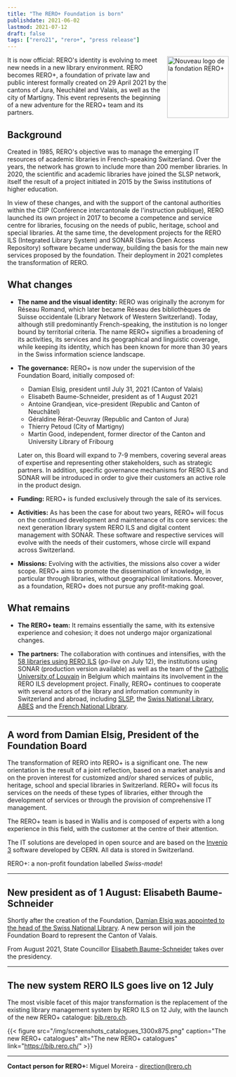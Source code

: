 ```yaml
---
title: "The RERO+ Foundation is born"
publishdate: 2021-06-02
lastmod: 2021-07-12
draft: false
tags: ["rero21", "rero+", "press release"]
---
```


<img src="/img/RERO+logo_265x200.png" alt="Nouveau logo de la fondation RERO+" title="Nouveau logo de la fondation RERO+" style="width: 140px; float: right; margin: 0;">

It is now official: RERO's identity is evolving to meet new needs in a new library environment. RERO becomes RERO+, a foundation of private law and public interest formally created on 29 April 2021 by the cantons of Jura, Neuchâtel and Valais, as well as the city of Martigny. This event represents the beginning of a new adventure for the RERO+ team and its partners.

<!--more-->

## Background

Created in 1985, RERO's objective was to manage the emerging IT resources of academic libraries in French-speaking Switzerland. Over the years, the network has grown to include more than 200 member libraries. In 2020, the scientific and academic libraries have joined the SLSP network, itself the result of a project initiated in 2015 by the Swiss institutions of higher education.

In view of these changes, and with the support of the cantonal authorities within the CIIP (Conférence intercantonale de l'instruction publique), RERO launched its own project in 2017 to become a competence and service centre for libraries, focusing on the needs of public, heritage, school and special libraries. At the same time, the development projects for the RERO ILS (Integrated Library System) and SONAR (Swiss Open Access Repository) software became underway, building the basis for the main new services proposed by the foundation. Their deployment in 2021 completes the transformation of RERO.

## What changes

- __The name and the visual identity:__ RERO was originally the acronym for Réseau Romand, which later became Réseau des bibliothèques de Suisse occidentale (Library Network of Western Switzerland). Today, although still predominantly French-speaking, the institution is no longer bound by territorial criteria. The name RERO+ signifies a broadening of its activities, its services and its geographical and linguistic coverage, while keeping its identity, which has been known for more than 30 years in the Swiss information science landscape.

- __The governance:__ RERO+ is now under the supervision of the Foundation Board, initially composed of:
  - Damian Elsig, president until July 31, 2021 (Canton of Valais)
  - Elisabeth Baume-Schneider, president as of 1 August 2021
  - Antoine Grandjean, vice-president (Republic and Canton of Neuchâtel)
  - Géraldine Rérat-Oeuvray (Republic and Canton of Jura)
  - Thierry Petoud (City of Martigny)
  - Martin Good, independent, former director of the Canton and University Library of Fribourg

  Later on, this Board will expand to 7-9 members, covering several areas of expertise and representing other stakeholders, such as strategic partners. In addition, specific governance mechanisms for RERO ILS and SONAR will be introduced in order to give their customers an active role in the product design.

- __Funding:__ RERO+ is funded exclusively through the sale of its services. 

- __Activities:__ As has been the case for about two years, RERO+ will focus on the continued development and maintenance of its core services: the next generation library system RERO ILS and digital content management with SONAR. These software and respective services will evolve with the needs of their customers, whose circle will expand across Switzerland.

- __Missions:__ Evolving with the activities, the missions also cover a wider scope. RERO+ aims to promote the dissemination of knowledge, in particular through libraries, without geographical limitations. Moreover, as a foundation, RERO+ does not pursue any profit-making goal.

## What remains

- __The RERO+ team:__ It remains essentially the same, with its extensive experience and cohesion; it does not undergo major organizational changes.

- __The partners:__ The collaboration with continues and intensifies, with the [58 libraries using RERO ILS](/en/reroils/migration2021-libraries/) (*go-live* on July 12), the institutions using SONAR (production version available) as well as the team of the [Catholic University of Louvain](https://uclouvain.be/) in Belgium which maintains its involvement in the RERO ILS development project. Finally, RERO+ continues to cooperate with several actors of the library and information community in Switzerland and abroad, including [SLSP](https://slsp.ch), the [Swiss National Library](https://www.nb.admin.ch/), [ABES](https://abes.fr/) and the [French National Library](https://www.bnf.fr/).

---

## A word from Damian Elsig, President of the Foundation Board

The transformation of RERO into RERO+ is a significant one. The new orientation is the result of a joint reflection, based on a market analysis and on the proven interest for customized and/or shared services of public, heritage, school and special libraries in Switzerland.  RERO+ will focus its services on the needs of these types of libraries, either through the development of services or through the provision of comprehensive IT management.

The RERO+ team is based in Wallis and is composed of experts with a long experience in this field, with the customer at the centre of their attention.

The IT solutions are developed in open source and are based on the [Invenio 3](https://inveniosoftware.org) software developed by CERN.  All data is stored in Switzerland.

RERO+: a non-profit foundation labelled *Swiss-made*!

---

## New president as of 1 August: Elisabeth Baume-Schneider

Shortly after the creation of the Foundation, [Damian Elsig was appointed to the head of the Swiss National Library](https://www.admin.ch/gov/fr/accueil/documentation/communiques.msg-id-83356.html). A new person will join the Foundation Board to represent the Canton of Valais.

From August 2021, State Councillor [Elisabeth Baume-Schneider](https://en.wikipedia.org/wiki/%C3%89lisabeth_Baume-Schneider) takes over the presidency.

---

## The new system RERO ILS goes live on 12 July

The most visible facet of this major transformation is the replacement of the existing library management system by RERO ILS on 12 July, with the launch of the new RERO+ catalogue: [bib.rero.ch](https://bib.rero.ch/).

{{< figure src="/img/screenshots_catalogues_1300x875.png" caption="The new RERO+ catalogues" alt="The new RERO+ catalogues" link="https://bib.rero.ch/" >}}

---

__Contact person for RERO+:__ Miguel Moreira - <direction@rero.ch>
